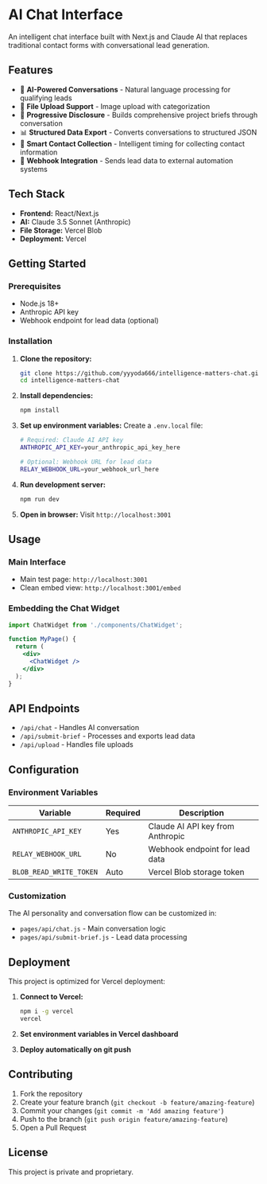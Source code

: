 # AI Chat Interface

An intelligent chat interface built with Next.js and Claude AI that replaces traditional contact forms with conversational lead generation.

## Features

- 🤖 **AI-Powered Conversations** - Natural language processing for qualifying leads
- 📁 **File Upload Support** - Image upload with categorization
- 🔄 **Progressive Disclosure** - Builds comprehensive project briefs through conversation
- 📊 **Structured Data Export** - Converts conversations to structured JSON
- 🎯 **Smart Contact Collection** - Intelligent timing for collecting contact information
- 🔗 **Webhook Integration** - Sends lead data to external automation systems

## Tech Stack

- **Frontend:** React/Next.js
- **AI:** Claude 3.5 Sonnet (Anthropic)
- **File Storage:** Vercel Blob
- **Deployment:** Vercel

## Getting Started

### Prerequisites

- Node.js 18+ 
- Anthropic API key
- Webhook endpoint for lead data (optional)

### Installation

1. **Clone the repository:**
   ```bash
   git clone https://github.com/yyyoda666/intelligence-matters-chat.git
   cd intelligence-matters-chat
   ```

2. **Install dependencies:**
   ```bash
   npm install
   ```

3. **Set up environment variables:**
   Create a `.env.local` file:
   ```bash
   # Required: Claude AI API key
   ANTHROPIC_API_KEY=your_anthropic_api_key_here
   
   # Optional: Webhook URL for lead data
   RELAY_WEBHOOK_URL=your_webhook_url_here
   ```

4. **Run development server:**
   ```bash
   npm run dev
   ```

5. **Open in browser:**
   Visit `http://localhost:3001`

## Usage

### Main Interface
- Main test page: `http://localhost:3001`
- Clean embed view: `http://localhost:3001/embed`

### Embedding the Chat Widget

```jsx
import ChatWidget from './components/ChatWidget';

function MyPage() {
  return (
    <div>
      <ChatWidget />
    </div>
  );
}
```

## API Endpoints

- `/api/chat` - Handles AI conversation
- `/api/submit-brief` - Processes and exports lead data
- `/api/upload` - Handles file uploads

## Configuration

### Environment Variables

| Variable | Required | Description |
|----------|----------|-------------|
| `ANTHROPIC_API_KEY` | Yes | Claude AI API key from Anthropic |
| `RELAY_WEBHOOK_URL` | No | Webhook endpoint for lead data |
| `BLOB_READ_WRITE_TOKEN` | Auto | Vercel Blob storage token |

### Customization

The AI personality and conversation flow can be customized in:
- `pages/api/chat.js` - Main conversation logic
- `pages/api/submit-brief.js` - Lead data processing

## Deployment

This project is optimized for Vercel deployment:

1. **Connect to Vercel:**
   ```bash
   npm i -g vercel
   vercel
   ```

2. **Set environment variables in Vercel dashboard**
3. **Deploy automatically on git push**

## Contributing

1. Fork the repository
2. Create your feature branch (`git checkout -b feature/amazing-feature`)
3. Commit your changes (`git commit -m 'Add amazing feature'`)
4. Push to the branch (`git push origin feature/amazing-feature`)
5. Open a Pull Request

## License

This project is private and proprietary. 